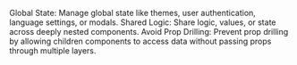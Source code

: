 Global State: Manage global state like themes, user authentication, language settings, or modals.
Shared Logic: Share logic, values, or state across deeply nested components.
Avoid Prop Drilling: Prevent prop drilling by allowing children components to access data without passing props through multiple layers.
